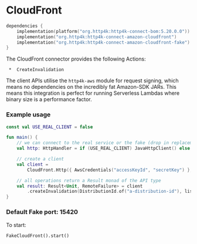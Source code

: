 # CloudFront

```kotlin
dependencies {
    implementation(platform("org.http4k:http4k-connect-bom:5.20.0.0"))
    implementation("org.http4k:http4k-connect-amazon-cloudfront")
    implementation("org.http4k:http4k-connect-amazon-cloudfront-fake")
}
```


The CloudFront connector provides the following Actions:

     *  CreateInvalidation

The client APIs utilise the `http4k-aws` module for request signing, which means no dependencies on the incredibly fat
Amazon-SDK JARs. This means this integration is perfect for running Serverless Lambdas where binary size is a
performance factor.

### Example usage

```kotlin
const val USE_REAL_CLIENT = false

fun main() {
    // we can connect to the real service or the fake (drop in replacement)
    val http: HttpHandler = if (USE_REAL_CLIENT) JavaHttpClient() else FakeCloudFront()

    // create a client
    val client =
        CloudFront.Http({ AwsCredentials("accessKeyId", "secretKey") }, http.debug())

    // all operations return a Result monad of the API type
    val result: Result<Unit, RemoteFailure> = client
        .createInvalidation(DistributionId.of("a-distribution-id"), listOf("/path"), 1, random())
}
```

### Default Fake port: 15420

To start:

```
FakeCloudFront().start()
```
